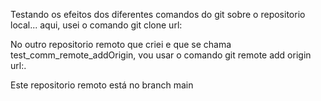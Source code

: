 Testando os efeitos dos diferentes comandos do git sobre o repositorio local... aqui, usei o comando git clone url:  

No outro repositorio remoto que criei e que se chama test_comm_remote_addOrigin, vou usar o comando git remote add origin url:.  

Este repositorio remoto está no branch main 
